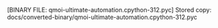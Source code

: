 [BINARY FILE: qmoi-ultimate-automation.cpython-312.pyc]
Stored copy: docs/converted-binary/qmoi-ultimate-automation.cpython-312.pyc
